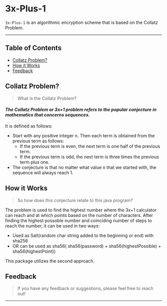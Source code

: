 # 3x-Plus-1 #


`3x-Plus-1` is an algorithmic encryption scheme that is based on the Collatz Problem.
- - - - 
## Table of Contents
* [Collatz Problem?](#collatz-problem?)
* [How it Works](#how-it-works)
* [Feedback](#feedback)

## Collatz Problem?
>What is the Collatz Problem?

#### *The Collatz Problem or 3x+1 problem refers to the popular conjecture in mathematics that concerns sequences.*
It is defined as follows: 
* Start with any positive integer n. Then each term is obtained from the previous term as follows:
    * If the previous term is even, the next term is one half of the previous term. 
    * If the previous term is odd, the next term is three times the previous term plus one. 
* The conjecture is that no matter what value n that we started with, the sequence will always reach 1. 

## How it Works
>So how does this conjecture relate to this java program?

The problem is used to find the highest number where the 3x+1 calculator can reach and at which points based on the number of characters.
After finding the highest possoble number and coinciding number of steps to reach the number, it can be used in two ways:
* Used as Salt(random char string added to the beginning or end) with sha256
* OR can be used as sha56( sha56(password) + sha56(highestPossible) + sha56(highestPoint))

This package utilizes the second approach.

## Feedback
> If you have any feedback or suggestions, please feel free to reach out!
- - - - 